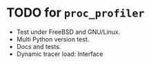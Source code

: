# TODO for `proc_profiler`

- Test under FreeBSD and GNU/Linux.
- Multi Python version test.
- Docs and tests.
- Dynamic tracer load: Interface
